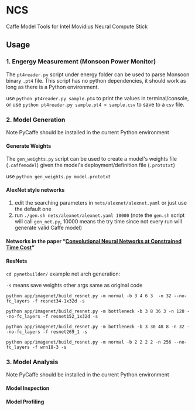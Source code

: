 # NCS

Caffe Model Tools for Intel Movidius Neural Compute Stick

## Usage

### 1. Engergy Measurement (Monsoon Power Monitor)

The `pt4reader.py` script under energy folder can be used to parse Monsoon binary `.pt4` file. This script has no python dependencies, it should work as long as there is a Python environment.

use `python pt4reader.py sample.pt4` to print the values in terminal/console, or 
use `python pt4reader.py sample.pt4 > sample.csv` to save to a `csv` file.


### 2. Model Generation

Note PyCaffe should be installed in the current Python environment

#### Generate Weights

The `gen_weights.py` script can be used to create a model's weights file (`.caffemodel`) 
given the model's deployment/definition file (`.prototxt`)

use `python gen_weights.py model.prototxt`

#### AlexNet style networks

1. edit the searching parameters in `nets/alexnet/alexnet.yaml` or just use the default one
2. run `./gen.sh nets/alexnet/alexnet.yaml 10000`
(note the `gen.sh` script will call `gen_net.py`, 10000 means the try time since not every run will generate valid Caffe model)

#### Networks in the paper “[Convolutional Neural Networks at Constrained Time Cost](https://arxiv.org/abs/1412.1710)”


#### ResNets

`cd pynetbuilder/`
example net arch generation:

`-s` means save weights
other args same as original code

`python app/imagenet/build_resnet.py -m normal -b 3 4 6 3  -n 32 --no-fc_layers -f resnet34-1x32d -s`

`python app/imagenet/build_resnet.py -m bottleneck -b 3 8 36 3 -n 128 --no-fc_layers -f resnet152_1x32d -s`

`python app/imagenet/build_resnet.py -m bottleneck -b 3 30 48 8 -n 32 --no-fc_layers -f resnet269_1 -s`

`python app/imagenet/build_resnet.py -m normal -b 2 2 2 2 -n 256 --no-fc_layers -f wrn18-3 -s`


### 3. Model Analysis

Note PyCaffe should be installed in the current Python environment

#### Model Inspection


#### Model Profiling


